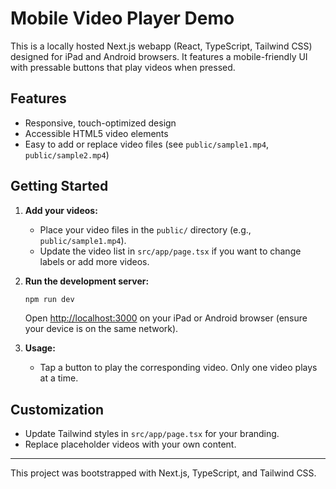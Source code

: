 # Mobile Video Player Demo

This is a locally hosted Next.js webapp (React, TypeScript, Tailwind CSS) designed for iPad and Android browsers. It features a mobile-friendly UI with pressable buttons that play videos when pressed.

## Features
- Responsive, touch-optimized design
- Accessible HTML5 video elements
- Easy to add or replace video files (see `public/sample1.mp4`, `public/sample2.mp4`)

## Getting Started

1. **Add your videos:**
   - Place your video files in the `public/` directory (e.g., `public/sample1.mp4`).
   - Update the video list in `src/app/page.tsx` if you want to change labels or add more videos.

2. **Run the development server:**
   ```zsh
   npm run dev
   ```
   Open [http://localhost:3000](http://localhost:3000) on your iPad or Android browser (ensure your device is on the same network).

3. **Usage:**
   - Tap a button to play the corresponding video. Only one video plays at a time.

## Customization
- Update Tailwind styles in `src/app/page.tsx` for your branding.
- Replace placeholder videos with your own content.

---

This project was bootstrapped with Next.js, TypeScript, and Tailwind CSS.
